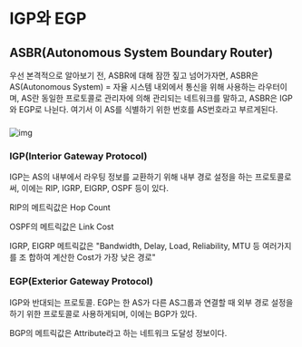 # IGP와 EGP

##  



##  

##  

## ASBR(Autonomous System Boundary Router)

우선 본격적으로 알아보기 전, ASBR에 대해 잠깐 짚고 넘어가자면, ASBR은 AS(Autonomous System) = 자율 시스템 내외에서 통신을 위해 사용하는 라우터이며, AS란 동일한 프로토콜로 관리자에 의해 관리되는 네트워크를 말하고, ASBR은 IGP와 EGP로 나뉜다. 여기서 이 AS를 식별하기 위한 번호를 AS번호라고 부르게된다.

###  

###  

![img](https://blog.kakaocdn.net/dn/mx6hm/btq5g6n4qcP/zrezfFEAJcexdE9FOouYd0/img.png)

###  

### IGP(Interior Gateway Protocol)

IGP는 AS의 내부에서 라우팅 정보를 교환하기 위해 내부 경로 설정을 하는 프로토콜로써, 이에는 RIP, IGRP, EIGRP, OSPF 등이 있다.







RIP의 메트릭값은 Hop Count

OSPF의 메트릭값은 Link Cost

IGRP, EIGRP 메트릭값은 "Bandwidth, Delay, Load, Reliability, MTU 등 여러가지를 조 합하여 계산한 Cost가 가장 낮은 경로"

###  

###  

###  



### EGP(Exterior Gateway Protocol)

IGP와 반대되는 프로토콜. EGP는 한 AS가 다른 AS그룹과 연결할 때 외부 경로 설정을 하기 위한 프로토콜로 사용하게되며, 이에는 BGP가 있다.





BGP의 메트릭값은 Attribute라고 하는 네트워크 도달성 정보이다.
